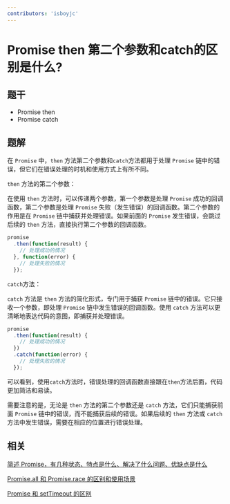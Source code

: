 ```yaml
---
contributors: 'isboyjc'
---
```


# Promise then 第二个参数和catch的区别是什么?

## 题干

- Promise then
- Promise catch


## 题解

<!-- ::: details 点我查看题解 -->

在 `Promise` 中，`then` 方法第二个参数和`catch`方法都用于处理 `Promise` 链中的错误，但它们在错误处理的时机和使用方式上有所不同。

`then` 方法的第二个参数：

在使用 `then` 方法时，可以传递两个参数，第一个参数是处理 `Promise` 成功的回调函数，第二个参数是处理 `Promise` 失败（发生错误）的回调函数。第二个参数的作用是在 `Promise` 链中捕获并处理错误。如果前面的 `Promise` 发生错误，会跳过后续的 `then` 方法，直接执行第二个参数的回调函数。

```javascript
promise
  .then(function(result) {
    // 处理成功的情况
  }, function(error) {
    // 处理失败的情况
  });
```

`catch`方法：

`catch` 方法是 `then` 方法的简化形式，专门用于捕获 `Promise` 链中的错误。它只接收一个参数，即处理 `Promise` 链中发生错误的回调函数。使用 `catch` 方法可以更清晰地表达代码的意图，即捕获并处理错误。

```javascript
promise
  .then(function(result) {
    // 处理成功的情况
  })
  .catch(function(error) {
    // 处理失败的情况
  });
```

可以看到，使用`catch`方法时，错误处理的回调函数直接跟在`then`方法后面，代码更加简洁和易读。

需要注意的是，无论是 `then` 方法的第二个参数还是 `catch` 方法，它们只能捕获前面 `Promise` 链中的错误，而不能捕获后续的错误。如果后续的 `then` 方法或 `catch` 方法中发生错误，需要在相应的位置进行错误处理。

<!-- ::: -->


## 相关

[简述 Promise，有几种状态、特点是什么、解决了什么问题、优缺点是什么](./070020_promise.md)

[Promise.all 和 Promise.race 的区别和使用场景](./070040_promise_all_and_race.md)

[Promise 和 setTimeout 的区别](./070050_promise_and_settimeout.md)